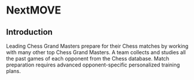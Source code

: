 # NextMOVE

## Introduction

Leading Chess Grand Masters prepare for their Chess matches by working with many other top Chess Grand Masters.  A team collects and studies all the past games of each opponent from the Chess database.  Match preparation requires advanced opponent-specific personalized training plans.
